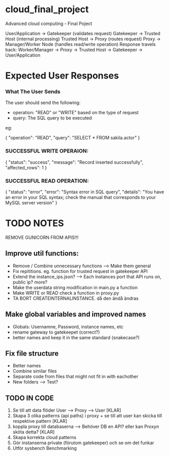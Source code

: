 # cloud_final_project
Advanced cloud computing - Final Poject

User/Application → Gatekeeper (validates request)
Gatekeeper → Trusted Host (internal processing)
Trusted Host → Proxy (routes request)
Proxy → Manager/Worker Node (handles read/write operation)
Response travels back: Worker/Manager → Proxy → Trusted Host → Gatekeeper → User/Application


# Expected User Responses

### What The User Sends
The user should send the following:
- operation: "READ" or "WRITE" based on the type of request
- query: The SQL query to be executed

eg:

{
    "operation": "READ",
    "query": "SELECT * FROM sakila.actor"
}

### SUCCESSFUL WRITE OPERAION:
{
    "status": "success",
    "message": "Record inserted successfully",
    "affected_rows": 1
}

### SUCCESSFUL READ OPERATION:
{
    "status": "error",
    "error": "Syntax error in SQL query",
    "details": "You have an error in your SQL syntax; check the manual that corresponds to your MySQL server version"
}



# TODO NOTES

REMOVE GUNICORN FROM APIS!!!


## Improve util functions:
* Remove / Combine unnecessary functions --> Make them general
* Fix repititions. eg. function for trusted request in gatekeeper API
* Extend the instance_ips.json? --> Each instances port that API runs on, public ip? more?
* Make the userdata string modification in main.py a function
* Make WRITE or READ check a function in proxy.py
* TA BORT CREATEINTERNALINSTANCE. då den ändå ändras

## Make global variables and improved names
* Globals: Usernamne, Password, instance names, etc
* rename gateway to gatekeepet (correct?)
* better names and keep it in the same standard (snakecase?)

## Fix file structure
* Better names
* Combine similar files
* Separate code from files that might not fit in with eachother
* New folders --> Test?

## TODO IN CODE
1. Se till att data flöder User --> Proxy --> User [KLAR]
2. Skapa 3 olika patterns (api paths) i proxy + se till att user kan skicka till respektive pattern [KLAR]
3. koppla proxy till databaserna --> Behöver DB en API? eller kan Proxyn sköta detta? [KLAR]
4. Skapa korrekta cloud patterns
5. Gör instanserna private (förutom gatekeeper) och se om det funkar
6. Utför sysbench Benchmarking